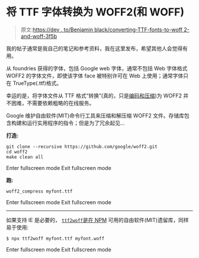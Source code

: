 # 将 TTF 字体转换为 WOFF2(和 WOFF)

> 原文:[https://dev . to/Benjamin black/converting-TTF-fonts-to-woff 2-and-woff-3f5b](https://dev.to/benjaminblack/converting-ttf-fonts-to-woff2-and-woff-3f5b)

我的帖子通常是我自己的笔记和参考资料，我在这里发布，希望其他人会觉得有用。

从 foundries 获得的字体，包括 Google web 字体，通常不包括 Web 字体格式 WOFF2 的字体文件，即使该字体 face 被特别许可在 Web 上使用；通常字体只在 TrueType(.ttf)格式。

幸运的是，将字体文件从 TTF 格式“转换”(真的，只是[编码和压缩](https://en.wikipedia.org/wiki/Web_Open_Font_Format#Specification))为 WOFF2 并不困难，不需要依赖粗略的在线服务。

Google 维护自由软件(MIT)命令行工具来压缩和解压缩 WOFF2 文件。存储库包含构建和运行实用程序的指令；但是为了冗余起见...

**打造:**

```
git clone --recursive https://github.com/google/woff2.git
cd woff2
make clean all 
```

Enter fullscreen mode Exit fullscreen mode

**跑:**

```
woff2_compress myfont.ttf 
```

Enter fullscreen mode Exit fullscreen mode

* * *

如果支持 IE 是必要的， [`ttf2woff`是在 NPM](https://github.com/fontello/ttf2woff) 可用的自由软件(MIT)遗留库，同样易于使用:

```
$ npx ttf2woff myfont.ttf myfont.woff 
```

Enter fullscreen mode Exit fullscreen mode